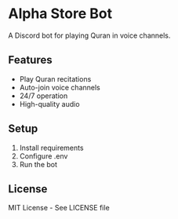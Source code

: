 # Alpha Store Bot
A Discord bot for playing Quran in voice channels.

## Features
- Play Quran recitations
- Auto-join voice channels
- 24/7 operation
- High-quality audio

## Setup
1. Install requirements
2. Configure .env
3. Run the bot

## License
MIT License - See LICENSE file